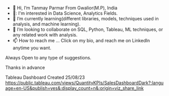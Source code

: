 - 👋 Hi, I’m Tanmay Parmar From Gwalior(M.P), India
- 👀: I'm interested in Data Science, Analytics Fields. 
- 🌱 I’m currently learning(different libraries, models, techniques used in analysis, and machine learning).
- 💞️ I’m looking to collaborate on SQL, Python, Tableau, ML techniques, or any related work with analysis.
- 📫 How to reach me ... Click on my bio, and reach me on LinkedIn anytime you want.
  


Always Open to any type of suggestions.

Thanks in advance

Tableau Dashboard Created 25/08/23 
https://public.tableau.com/views/QuantityKPIs/SalesDashboardDark?:language=en-US&publish=yes&:display_count=n&:origin=viz_share_link
<!---
Tanmayss1/Tanmayss1 is a ✨ special ✨ repository because its `README.md` (this file) appears on your GitHub profile.
You can click the Preview link to take a look at your changes.
--->

